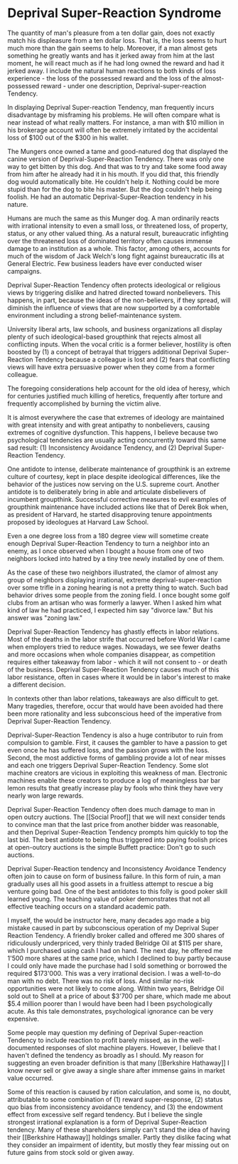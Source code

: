# Deprival Super-Reaction Syndrome

The quantity of man's pleasure from a ten dollar gain, does not exactly match his displeasure from a ten dollar loss. That is, the loss seems to hurt much more than the gain seems to help. Moreover, if a man almost gets something he greatly wants and has it jerked away from him at the last moment, he will react much as if he had long owned the reward and had it jerked away. I include the natural human reactions to both kinds of loss experience - the loss of the possessed reward and the loss of the almost-possessed reward - under one description, Deprival-super-reaction Tendency.

In displaying Deprival Super-reaction Tendency, man frequently incurs disadvantage by misframing his problems. He will often compare what is near instead of what really matters. For instance, a man with $10 million in his brokerage account will often be extremely irritated by the accidental loss of $100 out of the $300 in his wallet.

The Mungers once owned a tame and good-natured dog that displayed the canine version of Deprival-Super-Reaction Tendency. There was only one way to get bitten by this dog. And that was to try and take some food away from him after he already had it in his mouth. If you did that, this friendly dog would automatically bite. He couldn't help it. Nothing could be more stupid than for the dog to bite his master. But the dog couldn't help being foolish. He had an automatic Deprival-Super-Reaction tendency in his nature.

Humans are much the same as this Munger dog. A man ordinarily reacts with irrational intensity to even a small loss, or threatened loss, of property, status, or any other valued thing. As a natural result, bureaucratic infighting over the threatened loss of dominated territory often causes immense damage to an institution as a whole. This factor, among others, accounts for much of the wisdom of Jack Welch's long fight against bureaucratic ills at General Electric. Few business leaders have ever conducted wiser campaigns.

Deprival Super-Reaction Tendency often protects ideological or religious views by triggering dislike and hatred directed toward nonbelievers. This happens, in part, because the ideas of the non-believers, if they spread, will diminish the influence of views that are now supported by a comfortable environment including a strong belief-maintenance system.

University liberal arts, law schools, and business organizations all display plenty of such ideological-based groupthink that rejects almost all conflicting inputs. When the vocal critic is a former believer, hostility is often boosted by (1) a concept of betrayal that triggers additional Deprival Super-Reaction Tendency because a colleague is lost and (2) fears that conflicting views will have extra persuasive power when they come from a former colleague.

The foregoing considerations help account for the old idea of heresy, which for centuries  justified much killing of heretics, frequently after torture and frequently accomplished by burning the victim alive.

It is almost everywhere the case that extremes of ideology are maintained with great intensity and with great antipathy to nonbelievers, causing extremes of cognitive dysfunction. This happens, I believe because two psychological tendencies are usually acting concurrently toward this same sad result: (1) Inconsistency Avoidance Tendency, and (2) Deprival Super-Reaction Tendency.

One antidote to intense, deliberate maintenance of groupthink is an extreme culture of courtesy, kept in place despite ideological differences, like the behavior of the justices now serving on the U.S. supreme court. Another antidote is to deliberately bring in able and articulate disbelievers of incumbent groupthink. Successful corrective measures to evil examples of groupthink maintenance have included actions like that of Derek Bok when, as president of Harvard, he started disapproving tenure appointments proposed by ideologues at Harvard Law School.

Even a one degree loss from a 180 degree view will sometime create enough Deprival Super-Reaction Tendency to turn a neighbor into an enemy, as I once observed when I bought a house from one of two neighbors locked into hatred by a tiny tree newly installed by one of them.

As the case of these two neighbors illustrated, the clamor of almost any group of neighbors displaying irrational, extreme deprival-super-reaction over some trifle in a zoning hearing is not a pretty thing to watch. Such bad behavior drives some people from the zoning field. I once bought some golf clubs from an artisan who was formerly a lawyer. When I asked him what kind of law he had practiced, I expected him say "divorce law." But his answer was "zoning law."

Deprival Super-Reaction Tendency has ghastly effects in labor relations. Most of the deaths in the labor strife that occurred before World War I came when employers tried to reduce wages. Nowadays, we see fewer deaths and more occasions when whole companies disappear, as competition requires either takeaway from labor - which it will not consent to - or death of the business. Deprival Super-Reaction Tendency causes much of this labor resistance, often in cases where it would be in labor's interest to make a different decision.

In contexts other than labor relations, takeaways are also difficult to get. Many tragedies, therefore, occur that would have been avoided had there been more rationality and less subconscious heed of the imperative from Deprival Super-Reaction Tendency.

Deprival-Super-Reaction Tendency is also a huge contributor to ruin from compulsion to gamble. First, it causes the gambler to have a passion to get even once he has suffered loss, and the passion grows with the loss. Second, the most addictive forms of gambling provide a lot of near misses and each one triggers Deprival Super-Reaction Tendency. Some slot machine creators are vicious in exploiting this weakness of man. Electronic machines enable these creators to produce a log of meaningless bar bar lemon results that greatly increase play by fools who think they have very nearly won large rewards.

Deprival Super-Reaction Tendency often does much damage to man in open outcry auctions. The [[Social Proof]] that we will next consider tends to convince man that the last price from another bidder was reasonable, and then Deprival Super-Reaction Tendency prompts him quickly to top the last bid. The best antidote to being thus triggered into paying foolish prices at open-outcry auctions is the simple Buffett practice: Don't go to such auctions.

Deprival Super-Reaction tendency and Inconsistency Avoidance Tendency often join to cause on form of business failure. In this form of ruin, a man gradually uses all his good assets in a fruitless attempt to rescue a big venture going bad. One of the best antidotes to this folly is good poker skill learned young. The teaching value of poker demonstrates that not all effective teaching occurs on a standard academic path.

I myself, the would be instructor here, many decades ago made a big mistake caused in part by subconscious operation of my Deprival Super Reaction Tendency. A friendly broker called and offered me 300 shares of ridiculously underpriced, very thinly traded Belridge Oil at $115 per share, which I purchased using cash I had on hand. The next day, he offered me 1'500 more shares at the same price, which I declined to buy partly because I could only have made the purchase had I sold something or borrowed the required $173'000. This was a very irrational decision. I was a well-to-do man with no debt. There was no risk of loss.  And similar no-risk opportunities were not likely to come along. Within two years, Belridge Oil sold out to Shell at a price of about $3'700 per share, which made me about $5.4 million poorer than I would have been had I been psychologically acute. As this tale demonstrates, psychological ignorance can be very expensive.

Some people may question my defining of Deprival Super-reaction Tendency to include reaction to profit barely missed, as in the well-documented  responses of slot machine players. However, I believe that I haven't defined the tendency as broadly as I should. My reason for suggesting an even broader definition is that many [[Berkshire Hathaway]] I know never sell or give away a single share after immense gains in market value occurred. 

Some of this reaction is caused by ration calculation, and some is, no doubt, attributable to some combination of (1) reward super-response, (2) status quo bias from inconsistency avoidance tendency, and (3) the endowment effect from excessive self regard tendency. But I believe the single strongest irrational explanation is a form of Deprival Super-Reaction tendency. Many of these shareholders simply can't stand the idea of having their [[Berkshire Hathaway]] holdings smaller. Partly they dislike facing what they consider an impairment of identity, but mostly they fear missing out on future gains from stock sold or given away.




